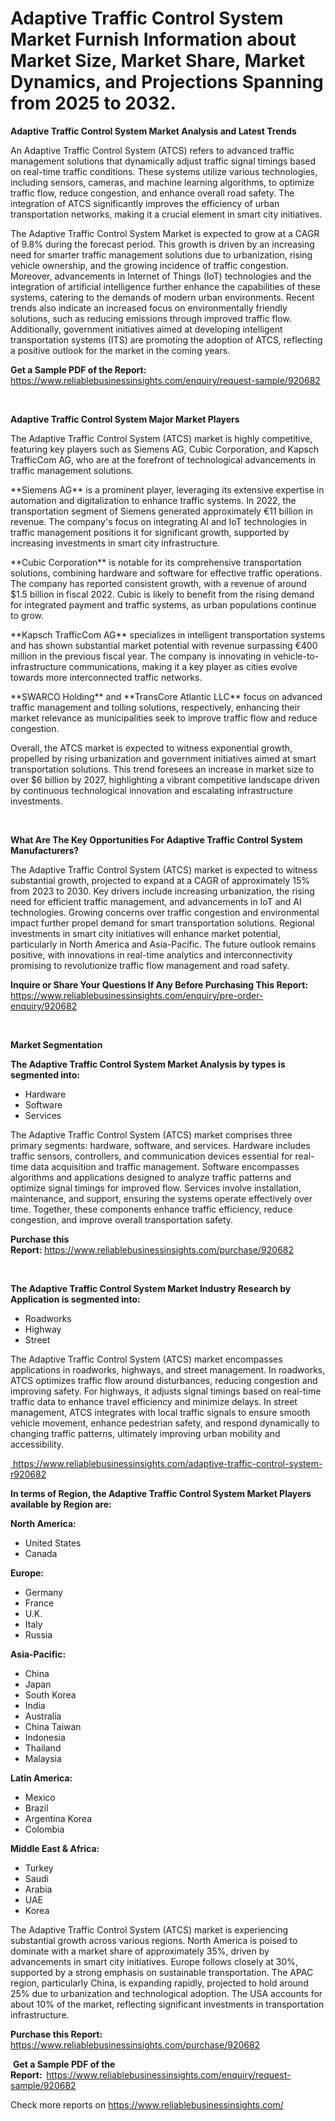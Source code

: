 <p><h1>Adaptive Traffic Control System Market Furnish Information about Market Size, Market Share, Market Dynamics, and Projections Spanning from 2025 to 2032.</h1></p><p><strong>Adaptive Traffic Control System Market Analysis and Latest Trends</strong></p>
<p><p>An Adaptive Traffic Control System (ATCS) refers to advanced traffic management solutions that dynamically adjust traffic signal timings based on real-time traffic conditions. These systems utilize various technologies, including sensors, cameras, and machine learning algorithms, to optimize traffic flow, reduce congestion, and enhance overall road safety. The integration of ATCS significantly improves the efficiency of urban transportation networks, making it a crucial element in smart city initiatives.</p><p>The Adaptive Traffic Control System Market is expected to grow at a CAGR of 9.8% during the forecast period. This growth is driven by an increasing need for smarter traffic management solutions due to urbanization, rising vehicle ownership, and the growing incidence of traffic congestion. Moreover, advancements in Internet of Things (IoT) technologies and the integration of artificial intelligence further enhance the capabilities of these systems, catering to the demands of modern urban environments. Recent trends also indicate an increased focus on environmentally friendly solutions, such as reducing emissions through improved traffic flow. Additionally, government initiatives aimed at developing intelligent transportation systems (ITS) are promoting the adoption of ATCS, reflecting a positive outlook for the market in the coming years.</p></p>
<p><strong>Get a Sample PDF of the Report:&nbsp;</strong> <a href="https://www.reliablebusinessinsights.com/enquiry/request-sample/920682?utm_campaign=3084&utm_medium=2&utm_source=Github&utm_content=ia&utm_term=07032025&utm_id=adaptive-traffic-control-system">https://www.reliablebusinessinsights.com/enquiry/request-sample/920682</a></p>
<p>&nbsp;</p>
<p><strong>Adaptive Traffic Control System Major Market Players</strong></p>
<p><p>The Adaptive Traffic Control System (ATCS) market is highly competitive, featuring key players such as Siemens AG, Cubic Corporation, and Kapsch TrafficCom AG, who are at the forefront of technological advancements in traffic management solutions.</p><p>**Siemens AG** is a prominent player, leveraging its extensive expertise in automation and digitalization to enhance traffic systems. In 2022, the transportation segment of Siemens generated approximately €11 billion in revenue. The company's focus on integrating AI and IoT technologies in traffic management positions it for significant growth, supported by increasing investments in smart city infrastructure.</p><p>**Cubic Corporation** is notable for its comprehensive transportation solutions, combining hardware and software for effective traffic operations. The company has reported consistent growth, with a revenue of around $1.5 billion in fiscal 2022. Cubic is likely to benefit from the rising demand for integrated payment and traffic systems, as urban populations continue to grow.</p><p>**Kapsch TrafficCom AG** specializes in intelligent transportation systems and has shown substantial market potential with revenue surpassing €400 million in the previous fiscal year. The company is innovating in vehicle-to-infrastructure communications, making it a key player as cities evolve towards more interconnected traffic networks.</p><p>**SWARCO Holding** and **TransCore Atlantic LLC** focus on advanced traffic management and tolling solutions, respectively, enhancing their market relevance as municipalities seek to improve traffic flow and reduce congestion.</p><p>Overall, the ATCS market is expected to witness exponential growth, propelled by rising urbanization and government initiatives aimed at smart transportation solutions. This trend foresees an increase in market size to over $6 billion by 2027, highlighting a vibrant competitive landscape driven by continuous technological innovation and escalating infrastructure investments.</p></p>
<p>&nbsp;</p>
<p><strong>What Are The Key Opportunities For Adaptive Traffic Control System Manufacturers?</strong></p>
<p><p>The Adaptive Traffic Control System (ATCS) market is expected to witness substantial growth, projected to expand at a CAGR of approximately 15% from 2023 to 2030. Key drivers include increasing urbanization, the rising need for efficient traffic management, and advancements in IoT and AI technologies. Growing concerns over traffic congestion and environmental impact further propel demand for smart transportation solutions. Regional investments in smart city initiatives will enhance market potential, particularly in North America and Asia-Pacific. The future outlook remains positive, with innovations in real-time analytics and interconnectivity promising to revolutionize traffic flow management and road safety.</p></p>
<p><strong>Inquire or Share Your Questions If Any Before Purchasing This Report:</strong> <a href="https://www.reliablebusinessinsights.com/enquiry/pre-order-enquiry/920682?utm_campaign=3084&utm_medium=2&utm_source=Github&utm_content=ia&utm_term=07032025&utm_id=adaptive-traffic-control-system">https://www.reliablebusinessinsights.com/enquiry/pre-order-enquiry/920682</a></p>
<p>&nbsp;</p>
<p><strong>Market Segmentation</strong></p>
<p><strong>The Adaptive Traffic Control System Market Analysis by types is segmented into:</strong></p>
<p><ul><li>Hardware</li><li>Software</li><li>Services</li></ul></p>
<p><p>The Adaptive Traffic Control System (ATCS) market comprises three primary segments: hardware, software, and services. Hardware includes traffic sensors, controllers, and communication devices essential for real-time data acquisition and traffic management. Software encompasses algorithms and applications designed to analyze traffic patterns and optimize signal timings for improved flow. Services involve installation, maintenance, and support, ensuring the systems operate effectively over time. Together, these components enhance traffic efficiency, reduce congestion, and improve overall transportation safety.</p></p>
<p><strong>Purchase this Report:&nbsp;</strong><a href="https://www.reliablebusinessinsights.com/purchase/920682?utm_campaign=3084&utm_medium=2&utm_source=Github&utm_content=ia&utm_term=07032025&utm_id=adaptive-traffic-control-system">https://www.reliablebusinessinsights.com/purchase/920682</a></p>
<p>&nbsp;</p>
<p><strong>The Adaptive Traffic Control System Market Industry Research by Application is segmented into:</strong></p>
<p><ul><li>Roadworks</li><li>Highway</li><li>Street</li></ul></p>
<p><p>The Adaptive Traffic Control System (ATCS) market encompasses applications in roadworks, highways, and street management. In roadworks, ATCS optimizes traffic flow around disturbances, reducing congestion and improving safety. For highways, it adjusts signal timings based on real-time traffic data to enhance travel efficiency and minimize delays. In street management, ATCS integrates with local traffic signals to ensure smooth vehicle movement, enhance pedestrian safety, and respond dynamically to changing traffic patterns, ultimately improving urban mobility and accessibility.</p></p>
<p><a href="https://www.reliablebusinessinsights.com/adaptive-traffic-control-system-r920682?utm_campaign=3084&utm_medium=2&utm_source=Github&utm_content=ia&utm_term=07032025&utm_id=adaptive-traffic-control-system">&nbsp;https://www.reliablebusinessinsights.com/adaptive-traffic-control-system-r920682</a></p>
<p><strong>In terms of Region, the Adaptive Traffic Control System Market Players available by Region are:</strong></p>
<p>
    <p> <strong> North America: </strong>
        <ul>
            <li>United States</li>
            <li>Canada</li>
        </ul>
        </p> 
    <p> <strong> Europe: </strong>
        <ul>
            <li>Germany</li>
            <li>France</li>
            <li>U.K.</li>
            <li>Italy</li>
            <li>Russia</li>
        </ul>
        </p> 
    <p> <strong> Asia-Pacific: </strong>
        <ul>
            <li>China</li>
            <li>Japan</li>
            <li>South Korea</li>
            <li>India</li>
            <li>Australia</li>
            <li>China Taiwan</li>
            <li>Indonesia</li>
            <li>Thailand</li>
            <li>Malaysia</li>
        </ul>
        </p> 
    <p> <strong> Latin America: </strong>
        <ul>
            <li>Mexico</li>
            <li>Brazil</li>
            <li>Argentina Korea</li>
            <li>Colombia</li>
        </ul>
        </p> 
    <p> <strong> Middle East & Africa: </strong>
        <ul>
            <li>Turkey</li>
            <li>Saudi</li>
            <li>Arabia</li>
            <li>UAE</li>
            <li>Korea</li>
        </ul>
    </p>
    </p>
<p><p>The Adaptive Traffic Control System (ATCS) market is experiencing substantial growth across various regions. North America is poised to dominate with a market share of approximately 35%, driven by advancements in smart city initiatives. Europe follows closely at 30%, supported by a strong emphasis on sustainable transportation. The APAC region, particularly China, is expanding rapidly, projected to hold around 25% due to urbanization and technological adoption. The USA accounts for about 10% of the market, reflecting significant investments in transportation infrastructure.</p></p>
<p><strong>Purchase this Report: </strong><a href="https://www.reliablebusinessinsights.com/purchase/920682?utm_campaign=3084&utm_medium=2&utm_source=Github&utm_content=ia&utm_term=07032025&utm_id=adaptive-traffic-control-system">https://www.reliablebusinessinsights.com/purchase/920682</a></p>
<p>&nbsp;<strong>Get a Sample PDF of the Report:&nbsp;&nbsp;</strong><a href="https://www.reliablebusinessinsights.com/enquiry/request-sample/920682?utm_campaign=3084&utm_medium=2&utm_source=Github&utm_content=ia&utm_term=07032025&utm_id=adaptive-traffic-control-system">https://www.reliablebusinessinsights.com/enquiry/request-sample/920682</a></p>
<p><strong></strong></p>
<p>Check more reports on <a href="https://www.reliablebusinessinsights.com/?utm_campaign=3084&utm_medium=2&utm_source=Github&utm_content=ia&utm_term=07032025&utm_id=adaptive-traffic-control-system">https://www.reliablebusinessinsights.com/</a></p>